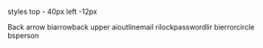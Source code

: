styles
top - 40px 
left -12px


Back arrow 
biarrowback upper
aioutlinemail
rilockpasswordlir
bierrorcircle
bsperson